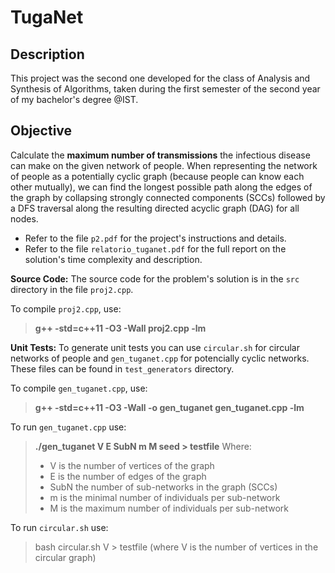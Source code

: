 # TugaNet

## Description

This project was the second one developed for the class of Analysis and Synthesis of Algorithms, taken during the first semester of the second year of my bachelor's degree @IST.

## Objective

Calculate the **maximum number of transmissions** the infectious disease can make on the given network of people. When representing the network of people as a potentially cyclic graph (because people can know each other mutually), we can find the longest possible path along the edges of the graph by collapsing strongly connected components (SCCs) followed by a DFS traversal along the resulting directed acyclic graph (DAG) for all nodes.

- Refer to the file `p2.pdf` for the project's instructions and details.
- Refer to the file `relatorio_tuganet.pdf` for the full report on the solution's time complexity and description.

**Source Code:** The source code for the problem's solution is in the `src` directory in the file `proj2.cpp`.

To compile `proj2.cpp`, use:
> **g++ -std=c++11 -O3 -Wall proj2.cpp -lm**

**Unit Tests:** To generate unit tests you can use `circular.sh` for circular networks of people and
`gen_tuganet.cpp` for potencially cyclic networks. These files can be found in `test_generators` directory.

To compile `gen_tuganet.cpp`, use:
> **g++ -std=c++11 -O3 -Wall -o gen_tuganet gen_tuganet.cpp -lm**

To run `gen_tuganet.cpp` use:
> **./gen_tuganet V E SubN m M seed  > testfile**
>Where:
>- V is the number of vertices of the graph
>- E is the number of edges of the graph
>- SubN the number of sub-networks in the graph (SCCs)
>- m is the minimal number of individuals per sub-network
>- M is the maximum number of individuals per sub-network

To run `circular.sh` use:
> bash circular.sh V > testfile (where V is the number of vertices in the circular graph)
